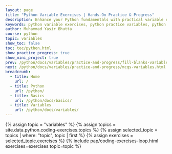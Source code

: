 ```yaml
---
layout: page
title: "Python Variable Exercises | Hands-On Practice & Progress"
description: Enhance your Python fundamentals with practical variable exercises. Cover declaration, assignment, naming conventions, and debugging with interactive challenges!
keywords: python variable exercises, python practice variables, python variable challenges, python variables tutorial, variable assignment practice python, python beginner variable exercises, python coding practice variables, python variables quiz, interactive python variables, python programming variables exercises
author: Muhammad Yasir Bhutta
course: python
topic: variables
show_toc: false
toc: toc/python.html
show_practice_progress: true
show_mini_project: true
prev: /python/docs/variables/practice-and-progress/fill-blanks-variables.html
next: /python/docs/variables/practice-and-progress/mcqs-variables.html
breadcrumb:
  - title: Home
    url: /
  - title: Python
    url: /python/
  - title: Basics
    url: /python/docs/basics/
  - title: Variables
    url: /python/docs/variables/
---
```


{% assign topic = "variables" %}
{% assign topics = site.data.python.coding-exercises.topics %}
{% assign selected_topic = topics | where: "topic", topic | first %}
{% assign exercises = selected_topic.exercises %}
{% include pap/coding-exercises-loop.html exercises=exercises topic=topic %}

